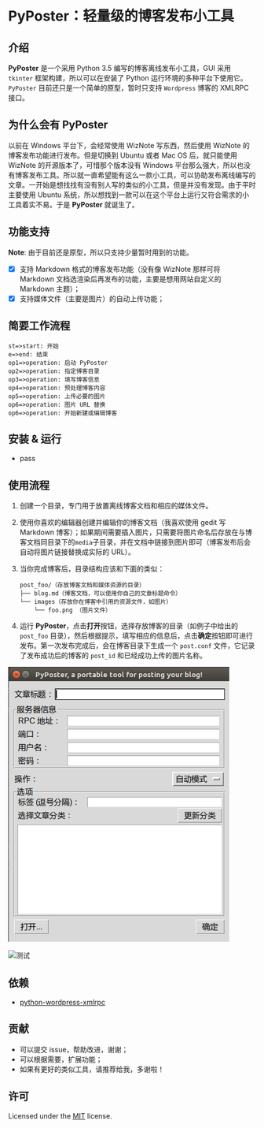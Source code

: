 # PyPoster：轻量级的博客发布小工具
## 介绍
**PyPoster** 是一个采用 Python 3.5 编写的博客离线发布小工具，GUI 采用 `tkinter` 框架构建，所以可以在安装了 Python 运行环境的多种平台下使用它。`PyPoster` 目前还只是一个简单的原型，暂时只支持 `Wordpress` 博客的 XMLRPC 接口。

## 为什么会有 PyPoster
以前在 Windows 平台下，会经常使用 WizNote 写东西，然后使用 WizNote 的博客发布功能进行发布。但是切换到 Ubuntu 或者 Mac OS 后，就只能使用 WizNote 的开源版本了，可惜那个版本没有 Windows 平台那么强大，所以也没有博客发布工具。所以就一直希望能有这么一款小工具，可以协助发布离线编写的文章。一开始是想找找有没有别人写的类似的小工具，但是并没有发现。由于平时主要使用 Ubuntu 系统，所以想找到一款可以在这个平台上运行又符合需求的小工具着实不易。于是 **PyPoster** 就诞生了。

## 功能支持
**Note**: 由于目前还是原型，所以只支持少量暂时用到的功能。

- [x] 支持 Markdown 格式的博客发布功能（没有像 WizNote 那样可将 Markdown 文档选渲染后再发布的功能，主要是想用网站自定义的 Markdown 主题）；
- [x] 支持媒体文件（主要是图片）的自动上传功能；

## 简要工作流程

``` flow
st=>start: 开始
e=>end: 结束
op1=>operation: 启动 PyPoster
op2=>operation: 指定博客目录
op3=>operation: 填写博客信息
op4=>operation: 预处理博客内容
op5=>operation: 上传必要的图片
op6=>operation: 图片 URL 替换
op6=>operation: 开始新建或编辑博客
```


## 安装 & 运行
- pass

## 使用流程
1. 创建一个目录，专门用于放置离线博客文档和相应的媒体文件。
2. 使用你喜欢的编辑器创建并编辑你的博客文档（我喜欢使用 gedit 写 Markdown 博客）；如果期间需要插入图片，只需要将图片命名后存放在与博客文档同目录下的`media`子目录，并在文档中链接到图片即可（博客发布后会自动将图片链接替换成实际的 URL）。
3. 当你完成博客后，目录结构应该和下面的类似：

    ```
    post_foo/（存放博客文档和媒体资源的目录）
    ├── blog.md（博客文档，可以使用你自己的文章标题命令）
    └── images（存放你在博客中引用的资源文件，如图片）
        └── foo.png （图片文件）
    ```

4. 运行 **PyPoster**，点击**打开**按钮，选择存放博客的目录（如例子中给出的 `post_foo` 目录），然后根据提示，填写相应的信息后，点击**确定**按钮即可进行发布。第一次发布完成后，会在博客目录下生成一个 `post.conf` 文件，它记录了发布成功后的博客的 `post_id` 和已经成功上传的图片名称。

![插图](images/pyposter_gui.png)

![测试](images/pdf.png)

## 依赖
- [python-wordpress-xmlrpc](https://github.com/maxcutler/python-wordpress-xmlrpc)

## 贡献
- 可以提交 issue，帮助改进，谢谢；
- 可以根据需要，扩展功能；
- 如果有更好的类似工具，请推荐给我，多谢啦！

## 许可
Licensed under the [MIT](LICENSE.md) license. 
